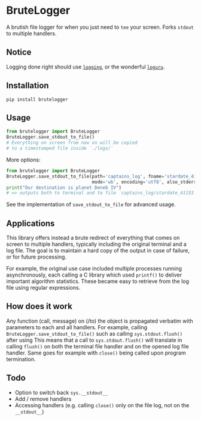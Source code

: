 # BruteLogger

A brutish file logger for when you just need to `tee` your screen. Forks `stdout` to multiple handlers.

## Notice

Logging done right should use [`logging`](https://docs.python.org/3/library/logging.html), or the wonderful [`loguru`](https://github.com/Delgan/loguru).

## Installation

`pip install brutelogger`

## Usage

```python
from brutelogger import BruteLogger
BruteLogger.save_stdout_to_file()
# Everything on screen from now on will be copied
# to a timestamped file inside `./logs/`
```

More options:

```python
from brutelogger import BruteLogger
BruteLogger.save_stdout_to_file(path='captains_log', fname='stardate_41153.7',
                                mode='wb', encoding='utf8', also_stderr=True)
print("Our destination is planet Deneb IV")
# => outputs both to terminal and to file `captains_log/stardate_41153.7` (in binary)
```

See the implementation of `save_stdout_to_file` for advanced usage.


## Applications

This library offers instead a brute redirect of everything that comes on screen to multiple handlers, typically including the original terminal and a log file. The goal is to maintain a hard copy of the output in case of failure, or for future processing.

For example, the original use case included multiple processes running asynchronously, each calling a C library which used `printf()` to deliver important algorithm statistics. These became easy to retrieve from the log file using regular expressions.


## How does it work

Any function (call, message) on (/to) the object is propagated verbatim with parameters to each and all handlers.
For example, calling `BruteLogger.save_stdout_to_file()` such as calling `sys.stdout.flush()` after using 
This means that a call to `sys.stdout.flush()` will translate in calling `flush()` on both the terminal file handler and on the opened log file handler. Same goes for example with `close()` being called upon program termination.


## Todo

- Option to switch back `sys.__stdout__`
- Add / remove handlers
- Accessing handlers (e.g. calling `close()` only on the file log, not on the `__stdout__`)
